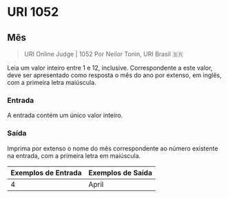 # URI 1052

## Mês  

>URI Online Judge | 1052
>Por Neilor Tonin, URI Brasil :brazil:  

Leia um valor inteiro entre 1 e 12, inclusive. Correspondente a este valor, deve ser apresentado como resposta o mês do ano por extenso, em inglês, com a primeira letra maiúscula.  

### Entrada

A entrada contém um único valor inteiro.  

### Saída

Imprima por extenso o nome do mês correspondente ao número existente na entrada, com a primeira letra em maiúscula.  

| Exemplos de Entrada | Exemplos de Saída |
| ------------------- | ----------------- |
| 4                   | April             |


